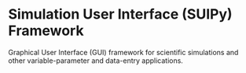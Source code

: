 # Simulation User Interface (SUIPy) Framework
Graphical User Interface (GUI) framework for scientific simulations and other variable-parameter and data-entry applications. 
